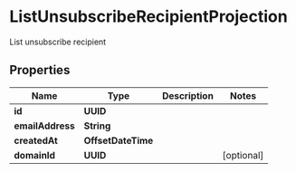 

# ListUnsubscribeRecipientProjection

List unsubscribe recipient

## Properties

| Name | Type | Description | Notes |
|------------ | ------------- | ------------- | -------------|
|**id** | **UUID** |  |  |
|**emailAddress** | **String** |  |  |
|**createdAt** | **OffsetDateTime** |  |  |
|**domainId** | **UUID** |  |  [optional] |



